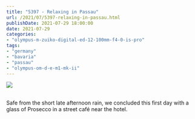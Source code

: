 ```yaml
---
title: "5397 - Relaxing in Passau"
url: /2021/07/5397-relaxing-in-passau.html
publishDate: 2021-07-29 18:00:00
date: 2021-07-29
categories:
- "olympus-m-zuiko-digital-ed-12-100mm-f4-0-is-pro"
tags:
- "germany"
- "bavaria"
- "passau"
- "olympus-om-d-e-m1-mk-ii"
---
```

<div class="container">
<div class="center"><a target="_blank" href="https://d25zfm9zpd7gm5.cloudfront.net/1200x1200/2019/20190620_173422_lr.jpg"><img class="webfeedsFeaturedVisual" src="https://d25zfm9zpd7gm5.cloudfront.net/0600x0600/2019/20190620_173422_lr.jpg" /></a></div>
</div>
<br />

Safe from the short late afternoon rain, we concluded this
first day with a glass of Prosecco in a street café near the
hotel.
